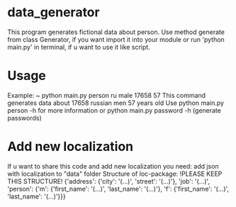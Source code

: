 # data_generator
This program generates fictional data about person.
Use method generate from class Generator, if you want import it into your module
or run 'python main.py' in terminal, if u want to use it like script.

# Usage
Example: ~ python main.py person ru male 17658 57
This command generates data about 17658 russian men 57 years old
Use python main.py person -h for more information or python main.py password -h (generate passwords)

# Add new localization
If u want to share this code and add new localization you need:
add json with localization to "data" folder
Structure of loc-package: !PLEASE KEEP THIS STRUCTURE!
{'address':
    {'city': '(...)',
    'street': '(...)'},
'job': '(...)',
'person':
    {'m':
        {'first_name': '(...)',
        'last_name': '(...)'},
    'f':
    {'first_name': '(...)',
    'last_name': '(...)'}}}

